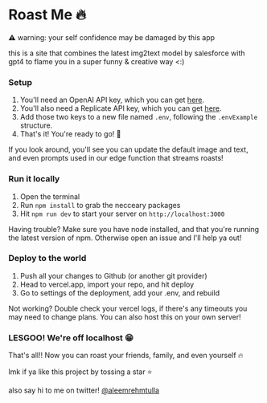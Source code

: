 # Roast Me 🔥

⚠️ warning: your self confidence may be damaged by this app

this is a site that combines the latest img2text model by salesforce with gpt4 to flame you in a super funny & creative way <:)

### Setup

1. You'll need an OpenAI API key, which you can get [here](https://beta.openai.com/).
2. You'll also need a Replicate API key, which you can get [here](https://replicate.ai/).
3. Add those two keys to a new file named `.env`, following the `.envExample` structure.
4. That's it! You're ready to go! 🚀

If you look around, you'll see you can update the default image and text, and even prompts used in our edge function that streams roasts!

### Run it locally

1. Open the terminal
2. Run `npm install` to grab the necceary packages
3. Hit `npm run dev` to start your server on `http://localhost:3000`

Having trouble? Make sure you have node installed, and that you're running the latest version of npm. Otherwise open an issue and I'll help ya out!

### Deploy to the world

1. Push all your changes to Github (or another git provider)
2. Head to vercel.app, import your repo, and hit deploy
3. Go to settings of the deployment, add your .env, and rebuild

Not working? Double check your vercel logs, if there's any timeouts you may need to change plans. You can also host this on your own server!

### LESGOO! We're off localhost 😁

That's all!! Now you can roast your friends, family, and even yourself 🔥

lmk if ya like this project by tossing a star ⭐️

also say hi to me on twitter! [@aleemrehmtulla](https://twitter.com/aleemrehmtulla)
